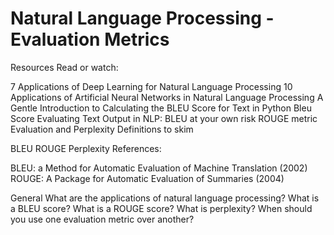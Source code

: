 # Natural Language Processing - Evaluation Metrics

Resources
Read or watch:

7 Applications of Deep Learning for Natural Language Processing
10 Applications of Artificial Neural Networks in Natural Language Processing
A Gentle Introduction to Calculating the BLEU Score for Text in Python
Bleu Score
Evaluating Text Output in NLP: BLEU at your own risk
ROUGE metric
Evaluation and Perplexity
Definitions to skim

BLEU
ROUGE
Perplexity
References:

BLEU: a Method for Automatic Evaluation of Machine Translation (2002)
ROUGE: A Package for Automatic Evaluation of Summaries (2004)


General
What are the applications of natural language processing?
What is a BLEU score?
What is a ROUGE score?
What is perplexity?
When should you use one evaluation metric over another?
